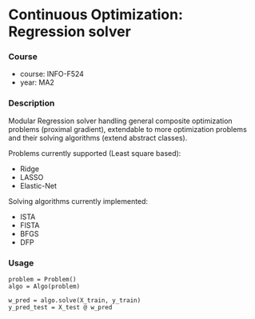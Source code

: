 # Continuous Optimization: Regression solver

### Course

+ course: INFO-F524
+ year: MA2

### Description
Modular Regression solver handling general composite optimization problems (proximal gradient), extendable to more optimization problems and their solving algorithms (extend abstract classes).

Problems currently supported (Least square based):
+ Ridge
+ LASSO
+ Elastic-Net

Solving algorithms currently implemented:
+ ISTA
+ FISTA
+ BFGS
+ DFP

### Usage
```
problem = Problem()
algo = Algo(problem)

w_pred = algo.solve(X_train, y_train)
y_pred_test = X_test @ w_pred
```
